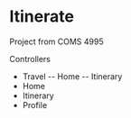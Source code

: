 Itinerate
=========

Project from COMS 4995 

Controllers

- Travel 
  -- Home
  -- Itinerary
- Home
- Itinerary
- Profile
